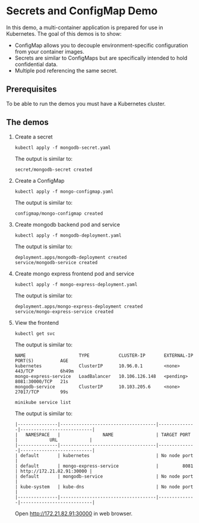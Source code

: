 # Secrets and ConfigMap Demo

In this demo, a multi-container application is prepared for use in Kubernetes. 
The goal of this demos is to show:
- ConfigMap allows you to decouple environment-specific configuration from your container images.
- Secrets are similar to ConfigMaps but are specifically intended to hold confidential data.
- Multiple pod referencing the same secret.

## Prerequisites

To be able to run the demos you must have a Kubernetes cluster.

## The demos

1. Create a secret

	```
	kubectl apply -f mongodb-secret.yaml
	```

	The output is similar to:
	```
	secret/mongodb-secret created
	```

1. Create a ConfigMap

	```
	kubectl apply -f mongo-configmap.yaml
	```

	The output is similar to:
	```
	configmap/mongo-configmap created
	```

1. Create mongodb backend pod and service

	```
	kubectl apply -f mongodb-deployment.yaml
	```

	The output is similar to:
	```
	deployment.apps/mongodb-deployment created
	service/mongodb-service created
	```

1. Create mongo express frontend pod and service

	```
	kubectl apply -f mongo-express-deployment.yaml
	```

	The output is similar to:
	```
	deployment.apps/mongo-express-deployment created
	service/mongo-express-service created
	```

1. View the frontend

	```
	kubectl get svc
	```

	The output is similar to:
	```
	NAME                    TYPE           CLUSTER-IP       EXTERNAL-IP   PORT(S)          AGE
	kubernetes              ClusterIP      10.96.0.1        <none>        443/TCP          6h49m
	mongo-express-service   LoadBalancer   10.106.126.148   <pending>     8081:30000/TCP   21s
	mongodb-service         ClusterIP      10.103.205.6     <none>        27017/TCP        99s
	```

	```
	minikube service list
	```

	The output is similar to:
	```
	|---------------|------------------------------------|--------------|---------------------------|
	|   NAMESPACE   |                NAME                | TARGET PORT  |            URL            |
	|---------------|------------------------------------|--------------|---------------------------|
	| default       | kubernetes                         | No node port |
	| default       | mongo-express-service              |         8081 | http://172.21.82.91:30000 |
	| default       | mongodb-service                    | No node port |
	| kube-system   | kube-dns                           | No node port |
	|---------------|------------------------------------|--------------|---------------------------|
	```

	Open http://172.21.82.91:30000 in web browser.